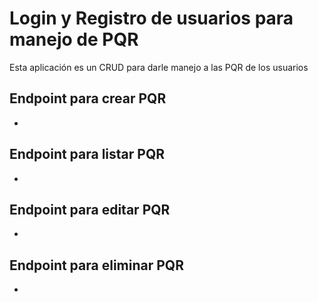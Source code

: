 # Login y Registro de usuarios para manejo de PQR

Esta aplicación es un CRUD para darle manejo a las PQR de los usuarios

## Endpoint para crear PQR
-
## Endpoint para listar PQR
-
## Endpoint para editar PQR
-
## Endpoint para eliminar PQR
-